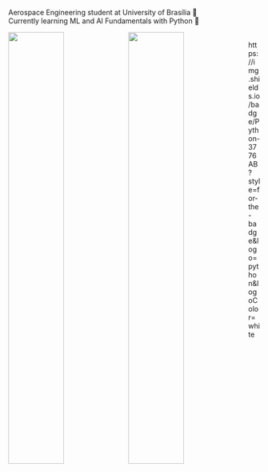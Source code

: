 Aerospace Engineering student at University of Brasília :rocket: <br> Currently learning ML and AI Fundamentals with Python :robot:

<img align="left" width="47%" src="https://github-readme-stats.vercel.app/api?username=joaorunkel&count_private=true&theme=radical" />
<img align="left" width="47%" src="https://github-readme-stats.vercel.app/api/top-langs/?username=joaorunkel&layout=compact&theme=radical" />
<br>
https://img.shields.io/badge/Python-3776AB?style=for-the-badge&logo=python&logoColor=white
















